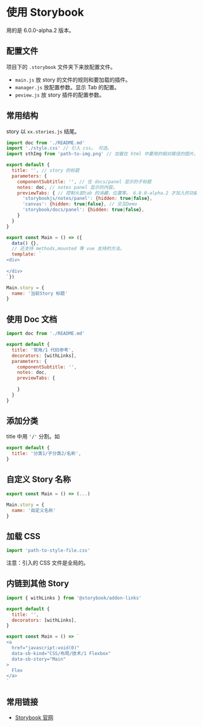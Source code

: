 # 使用 Storybook
用的是 6.0.0-alpha.2 版本。

## 配置文件
项目下的 `.storybook` 文件夹下来放配置文件。
* `main.js` 放 story 的文件的规则和要加载的插件。
* `manager.js` 放配置参数。显示 Tab 的配置。
* `peview.js` 放 story 插件的配置参数。

## 常用结构
story 以 `xx.stories.js` 结尾。

```js
import doc from './README.md'
import './style.css' // 引入 css。 可选。
import sthImg from 'path-to-img.png' // 加载在 html 中要用的相对路径的图片。

export default { 
  title: '', // story 的标题
  parameters: {
    componentSubtitle: '', // 在 docs/panel 显示的子标题
    notes: doc, // notes panel 显示的内容。
    previewTabs: { // 控制头部tab 的消藏，位置等。 6.0.0-alpha.2 才加入的功能。
      'storybookjs/notes/panel': {hidden: true|false},
      'canvas': {hidden: true|false}, // 交互Demo
      'storybook/docs/panel': {hidden: true|false},
    }
  }
}

export const Main = () => ({
  data() {},
  // 还支持 methods,mounted 等 vue 支持的方法。
  template: `
<div>
  
</div>
`})

Main.story = {
  name: '当前Story 标题'
}

```

## 使用 Doc 文档
```js
import doc from './README.md'

export default { 
  title: '常用/1 代码参考',
  decorators: [withLinks],
  parameters: {
    componentSubtitle: '',
    notes: doc,
    previewTabs: {
      
    }
  }
}
```

## 添加分类
title 中用 `'/'` 分割。如
```js
export default { 
  title: '分类1/子分类2/名称',
}
```

## 自定义 Story 名称
```js
export const Main = () => (...)

Main.story = {
  name: '自定义名称'
}
```
## 加载 CSS
```js
import 'path-to-style-file.css'
```

注意：引入的 CSS 文件是全局的。

## 内链到其他 Story
```js
import { withLinks } from '@storybook/addon-links'

export default { 
  title: '',
  decorators: [withLinks],
}

export const Main = () => `
<a
  href="javascript:void(0)" 
  data-sb-kind="CSS/布局/技术/1 Flexbox"
  data-sb-story="Main"
>
  Flex
</a>
`
```

## 常用链接
* [Storybook 官网](https://storybook.js.org)
